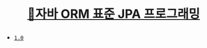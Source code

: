 # <p align="center">[📜자바 ORM 표준 JPA 프로그래밍](https://github.com/Brylimo/TIL/blob/main/%EC%9E%90%EB%B0%94%20ORM%20%ED%91%9C%EC%A4%80%20JPA%20%ED%94%84%EB%A1%9C%EA%B7%B8%EB%9E%98%EB%B0%8D/README.md)</p>

- [`1.0`](https://github.com/Brylimo/TIL/issues/136)
